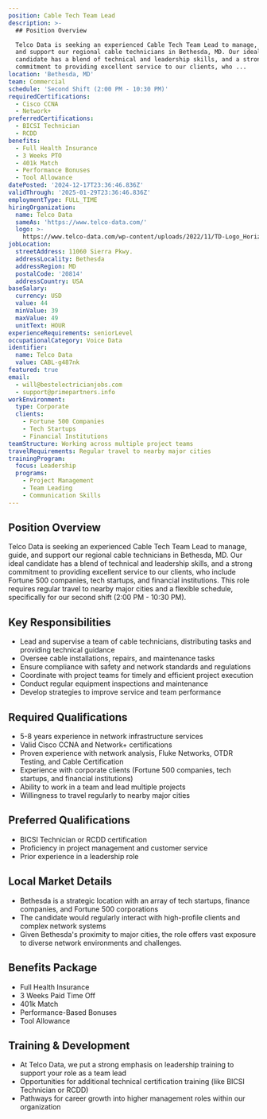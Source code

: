 ```yaml
---
position: Cable Tech Team Lead
description: >-
  ## Position Overview

  Telco Data is seeking an experienced Cable Tech Team Lead to manage, guide,
  and support our regional cable technicians in Bethesda, MD. Our ideal
  candidate has a blend of technical and leadership skills, and a strong
  commitment to providing excellent service to our clients, who ...
location: 'Bethesda, MD'
team: Commercial
schedule: 'Second Shift (2:00 PM - 10:30 PM)'
requiredCertifications:
  - Cisco CCNA
  - Network+
preferredCertifications:
  - BICSI Technician
  - RCDD
benefits:
  - Full Health Insurance
  - 3 Weeks PTO
  - 401k Match
  - Performance Bonuses
  - Tool Allowance
datePosted: '2024-12-17T23:36:46.836Z'
validThrough: '2025-01-29T23:36:46.836Z'
employmentType: FULL_TIME
hiringOrganization:
  name: Telco Data
  sameAs: 'https://www.telco-data.com/'
  logo: >-
    https://www.telco-data.com/wp-content/uploads/2022/11/TD-Logo_Horizontal_Color.webp
jobLocation:
  streetAddress: 11060 Sierra Pkwy.
  addressLocality: Bethesda
  addressRegion: MD
  postalCode: '20814'
  addressCountry: USA
baseSalary:
  currency: USD
  value: 44
  minValue: 39
  maxValue: 49
  unitText: HOUR
experienceRequirements: seniorLevel
occupationalCategory: Voice Data
identifier:
  name: Telco Data
  value: CABL-g487nk
featured: true
email:
  - will@bestelectricianjobs.com
  - support@primepartners.info
workEnvironment:
  type: Corporate
  clients:
    - Fortune 500 Companies
    - Tech Startups
    - Financial Institutions
teamStructure: Working across multiple project teams
travelRequirements: Regular travel to nearby major cities
trainingProgram:
  focus: Leadership
  programs:
    - Project Management
    - Team Leading
    - Communication Skills
---
```




## Position Overview
Telco Data is seeking an experienced Cable Tech Team Lead to manage, guide, and support our regional cable technicians in Bethesda, MD. Our ideal candidate has a blend of technical and leadership skills, and a strong commitment to providing excellent service to our clients, who include Fortune 500 companies, tech startups, and financial institutions. This role requires regular travel to nearby major cities and a flexible schedule, specifically for our second shift (2:00 PM - 10:30 PM).

## Key Responsibilities
- Lead and supervise a team of cable technicians, distributing tasks and providing technical guidance
- Oversee cable installations, repairs, and maintenance tasks
- Ensure compliance with safety and network standards and regulations
- Coordinate with project teams for timely and efficient project execution
- Conduct regular equipment inspections and maintenance
- Develop strategies to improve service and team performance

## Required Qualifications
- 5-8 years experience in network infrastructure services
- Valid Cisco CCNA and Network+ certifications
- Proven experience with network analysis, Fluke Networks, OTDR Testing, and Cable Certification
- Experience with corporate clients (Fortune 500 companies, tech startups, and financial institutions)
- Ability to work in a team and lead multiple projects
- Willingness to travel regularly to nearby major cities

## Preferred Qualifications
- BICSI Technician or RCDD certification
- Proficiency in project management and customer service
- Prior experience in a leadership role

## Local Market Details
- Bethesda is a strategic location with an array of tech startups, finance companies, and Fortune 500 corporations
- The candidate would regularly interact with high-profile clients and complex network systems
- Given Bethesda's proximity to major cities, the role offers vast exposure to diverse network environments and challenges.

## Benefits Package
- Full Health Insurance
- 3 Weeks Paid Time Off
- 401k Match
- Performance-Based Bonuses
- Tool Allowance

## Training & Development
- At Telco Data, we put a strong emphasis on leadership training to support your role as a team lead
- Opportunities for additional technical certification training (like BICSI Technician or RCDD)
- Pathways for career growth into higher management roles within our organization
